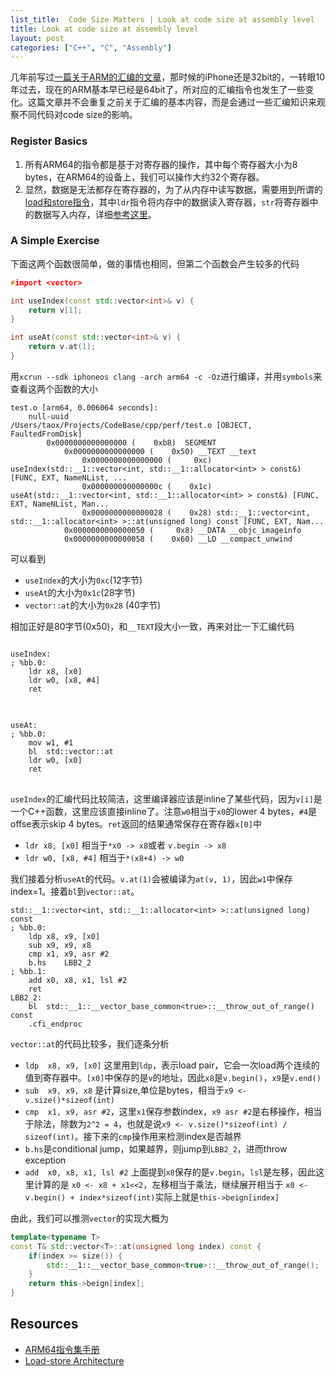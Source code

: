 ```yaml
---
list_title:  Code Size Matters | Look at code size at assembly level
title: Look at code size at assembly level
layout: post
categories: ["C++", "C", "Assembly"]
---
```


几年前写过[一篇关于ARM的汇编的文章](https://xta0.me/2013/06/15/ARM-Assembly.html)，那时候的iPhone还是32bit的，一转眼10年过去，现在的ARM基本早已经是64bit了，所对应的汇编指令也发生了一些变化。这篇文章并不会重复之前关于汇编的基本内容，而是会通过一些汇编知识来观察不同代码对code size的影响。

### Register Basics

1. 所有ARM64的指令都是基于对寄存器的操作，其中每个寄存器大小为8 bytes，在ARM64的设备上，我们可以操作大约32个寄存器。
2. 显然，数据是无法都存在寄存器的，为了从内存中读写数据，需要用到所谓的[load和store指令](https://en.wikipedia.org/wiki/Load%E2%80%93store_architecture)，其中`ldr`指令将内存中的数据读入寄存器，`str`将寄存器中的数据写入内存，详细[参考这里](https://developer.arm.com/documentation/dui0552/a/the-cortex-m3-instruction-set/memory-access-instructions/ldr-and-str--register-offset#:~:text=LDR%20instructions%20load%20a%20register,to%203%20bits%20using%20LSL%20.)。

### A Simple Exercise

下面这两个函数很简单，做的事情也相同，但第二个函数会产生较多的代码

```cpp
#import <vector>

int useIndex(const std::vector<int>& v) {
    return v[1];
}

int useAt(const std::vector<int>& v) {
    return v.at(1);
}
```
用`xcrun --sdk iphoneos clang -arch arm64 -c -Oz`进行编译，并用`symbols`来查看这两个函数的大小

```shell
test.o [arm64, 0.006064 seconds]:
    null-uuid                            /Users/taox/Projects/CodeBase/cpp/perf/test.o [OBJECT, FaultedFromDisk]  
        0x0000000000000000 (    0xb8)  SEGMENT
            0x0000000000000000 (    0x50) __TEXT __text
                0x0000000000000000 (     0xc) useIndex(std::__1::vector<int, std::__1::allocator<int> > const&) [FUNC, EXT, NameNList, ...
                0x000000000000000c (    0x1c) useAt(std::__1::vector<int, std::__1::allocator<int> > const&) [FUNC, EXT, NameNList, Man...
                0x0000000000000028 (    0x28) std::__1::vector<int, std::__1::allocator<int> >::at(unsigned long) const [FUNC, EXT, Nam...
            0x0000000000000050 (     0x8) __DATA __objc_imageinfo
            0x0000000000000058 (    0x60) __LD __compact_unwind
```
可以看到 

- `useIndex`的大小为`0xc`(12字节)
- `useAt`的大小为`0x1c`(28字节)
- `vector::at`的大小为`0x28` (40字节)

相加正好是80字节(0x50)，和`__TEXT`段大小一致，再来对比一下汇编代码

<div class="md-flex-h md-margin-bottom-24">
<div>
<pre class="highlight language-python md-no-padding-v md-height-full">
<code class="language-shell">
useIndex:
; %bb.0:
	ldr	x8, [x0]
	ldr	w0, [x8, #4]
	ret
</code>
</pre>
</div>
<div class="md-margin-left-12">
<pre class="highlight md-no-padding-v md-height-full">
<code class="language-shell">
useAt:
; %bb.0:
	mov	w1, #1
	bl	std::vector::at
	ldr	w0, [x0]
	ret
</code>
</pre>
</div>
</div>

`useIndex`的汇编代码比较简洁，这里编译器应该是inline了某些代码，因为`v[i]`是一个C++函数，这里应该直接inline了。注意`w0`相当于`x0`的lower 4 bytes，`#4`是offse表示skip 4 bytes。`ret`返回的结果通常保存在寄存器`x[0]`中

- `ldr x8, [x0]` 相当于`*x0 -> x8`或者 `v.begin -> x8`
- `ldr w0, [x8, #4]` 相当于`*(x8+4) -> w0`

我们接着分析`useAt`的代码。`v.at(1)`会被编译为`at(v, 1)`，因此`w1`中保存index=1。接着`bl`到`vector::at`。

```shell
std::__1::vector<int, std::__1::allocator<int> >::at(unsigned long) const
; %bb.0:
	ldp	x8, x9, [x0]
	sub	x9, x9, x8
	cmp	x1, x9, asr #2
	b.hs	LBB2_2
; %bb.1:
	add	x0, x8, x1, lsl #2
	ret
LBB2_2:
	bl	std::__1::__vector_base_common<true>::__throw_out_of_range() const
	.cfi_endproc
```
`vector::at`的代码比较多，我们逐条分析

- `ldp	x8, x9, [x0]` 这里用到`ldp`，表示load pair，它会一次load两个连续的值到寄存器中。`[x0]`中保存的是`v`的地址，因此`x8`是`v.begin()`，`x9`是`v.end()`
- `sub	x9, x9, x8` 是计算size,单位是bytes，相当于`x9 <- v.size()*sizeof(int)`
- `cmp	x1, x9, asr #2`，这里`x1`保存参数index，`x9 asr #2`是右移操作，相当于除法，除数为`2^2 = 4`，也就是说`x9 <- v.size()*sizeof(int) / sizeof(int)`。接下来的`cmp`操作用来检测index是否越界
- `b.hs`是conditional jump，如果越界，则jump到`LBB2_2`，进而throw exception
- `add	x0, x8, x1, lsl #2` 上面提到`x8`保存的是`v.begin`，`lsl`是左移，因此这里计算的是 `x0 <- x8 + x1<<2`，左移相当于乘法，继续展开相当于 `x0 <- v.begin() + index*sizeof(int)`实际上就是`this->beign[index]`

由此，我们可以推测`vector`的实现大概为

```cpp
template<typename T>
const T& std::vector<T>::at(unsigned long index) const {
    if(index >= size()) {
        std::__1::__vector_base_common<true>::__throw_out_of_range();
    }
    return this->beign[index];
}
```

## Resources

- [ARM64指令集手册](https://developer.arm.com/documentation/100076/0100/a64-instruction-set-reference/a64-data-transfer-instructions)
- [Load-store Architecture](https://en.wikipedia.org/wiki/Load%E2%80%93store_architecture)



